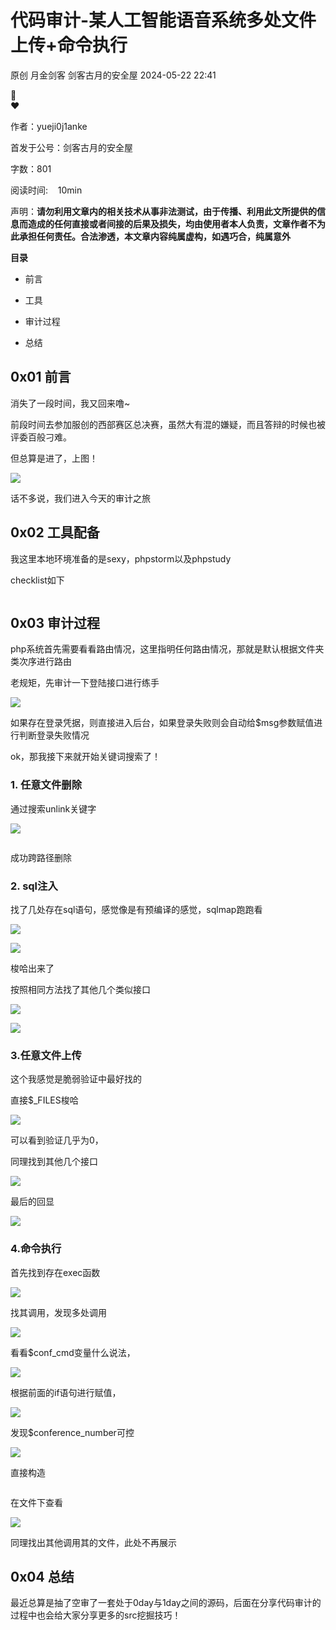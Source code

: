 #  代码审计-某人工智能语音系统多处文件上传+命令执行   
原创 月金剑客  剑客古月的安全屋   2024-05-22 22:41  
  
🌟   
❤️  
  
作者：yueji0j1anke  
  
首发于公号：剑客古月的安全屋  
  
字数：801  
  
阅读时间:    10min  
  
声明：**请勿利用文章内的相关技术从事非法测试，由于传播、利用此文所提供的信息而造成的任何直接或者间接的后果及损失，均由使用者本人负责，文章作者不为此承担任何责任。合法渗透，本文章内容纯属虚构，如遇巧合，纯属意外**  
  
  
**目录**  
- 前言  
  
- 工具  
  
- 审计过程  
  
- 总结  
  
##   
## 0x01 前言  
  
消失了一段时间，我又回来噜~  
  
前段时间去参加服创的西部赛区总决赛，虽然大有混的嫌疑，而且答辩的时候也被评委百般刁难。  
  
但总算是进了，上图！  
  
![](https://mmbiz.qpic.cn/mmbiz_png/wF30Z0OMuW0siaE1Khqy212ZCfqcoWLY2DBcJgIuhJ8Z7NKv2GjBsIiaMoHs1fUGaKmVUefW3TN6k01pibbAHOTqw/640?wx_fmt=png&from=appmsg "")  
  
话不多说，我们进入今天的审计之旅  
## 0x02 工具配备  
  
我这里本地环境准备的是sexy，phpstorm以及phpstudy  
  
checklist如下  
```
```  
## 0x03 审计过程  
  
php系统首先需要看看路由情况，这里指明任何路由情况，那就是默认根据文件夹类次序进行路由  
  
老规矩，先审计一下登陆接口进行练手  
  
![](https://mmbiz.qpic.cn/mmbiz_png/wF30Z0OMuW0siaE1Khqy212ZCfqcoWLY2FJicLlN8qevTTIuWp0MJm8xb2KJnoC7YthSnPT18VLSONeiciafDJeWtQ/640?wx_fmt=png&from=appmsg "")  
  
如果存在登录凭据，则直接进入后台，如果登录失败则会自动给$msg参数赋值进行判断登录失败情况  
  
ok，那我接下来就开始关键词搜索了！  
### 1. 任意文件删除  
  
通过搜索unlink关键字  
  
![](https://mmbiz.qpic.cn/mmbiz_png/wF30Z0OMuW0siaE1Khqy212ZCfqcoWLY2xbt4zddPFSw6CKRMrXmADiaeahhiaYoJ3ctSNdWz89CbV3LLfCKw8dNQ/640?wx_fmt=png&from=appmsg "")  
```
```  
  
成功跨路径删除  
### 2. sql注入  
  
找了几处存在sql语句，感觉像是有预编译的感觉，sqlmap跑跑看  
  
![](https://mmbiz.qpic.cn/mmbiz_png/wF30Z0OMuW0siaE1Khqy212ZCfqcoWLY2mS8MzvXHuibkD4Y2TAGRJMYyBQm9Qic0tS4IwuCXEia0IyDxmD3SvBK9Q/640?wx_fmt=png&from=appmsg "")  
  
![](https://mmbiz.qpic.cn/mmbiz_png/wF30Z0OMuW0siaE1Khqy212ZCfqcoWLY2FY97zwMIrkvvlictm009iczxdEwOlAt1LVdQ7IF6ia7wCMKop3V8X6neg/640?wx_fmt=png&from=appmsg "")  
  
梭哈出来了  
  
按照相同方法找了其他几个类似接口  
  
![](https://mmbiz.qpic.cn/mmbiz_png/wF30Z0OMuW0siaE1Khqy212ZCfqcoWLY2IjlaPx7R7cf5v8Vl6Dgl0M9jI1PKNoU1YJiaMakphwfUCx9Qcov5BOg/640?wx_fmt=png&from=appmsg "")  
  
![](https://mmbiz.qpic.cn/mmbiz_png/wF30Z0OMuW0siaE1Khqy212ZCfqcoWLY2zyG1trtL7Liboe4icWCMebA9DaaicjZd4cG5icNQnkg5EQFglsUMcp8SIg/640?wx_fmt=png&from=appmsg "")  
### 3.任意文件上传  
  
这个我感觉是脆弱验证中最好找的  
  
直接$_FILES梭哈  
  
![](https://mmbiz.qpic.cn/mmbiz_png/wF30Z0OMuW0siaE1Khqy212ZCfqcoWLY2rE9cMYWWxT9zgNo69SiaRB3SFpVk3IOogFBKq8SicfianEUSq0t7EareQ/640?wx_fmt=png&from=appmsg "")  
  
可以看到验证几乎为0，  
  
同理找到其他几个接口  
  
![](https://mmbiz.qpic.cn/mmbiz_png/wF30Z0OMuW0siaE1Khqy212ZCfqcoWLY2kX5fdnkZshpHlqulHSPwwBIPt7AAibD8b2LfcOc7fXxTNVSImib1ib9JQ/640?wx_fmt=png&from=appmsg "")  
  
最后的回显  
  
![](https://mmbiz.qpic.cn/mmbiz_png/wF30Z0OMuW0siaE1Khqy212ZCfqcoWLY2Cia0wk9hDWuHt3sxibrlZPtLI1gpXibNjkVPJpHDcscWxje4fn59HaC4A/640?wx_fmt=png&from=appmsg "")  
### 4.命令执行  
  
首先找到存在exec函数  
  
![](https://mmbiz.qpic.cn/mmbiz_png/wF30Z0OMuW0siaE1Khqy212ZCfqcoWLY23diaibmVhoycn4cIniaMebZz3fFhZvJVicOlZBAticuiahEVVdhSBN405ErA/640?wx_fmt=png&from=appmsg "")  
  
找其调用，发现多处调用  
  
![](https://mmbiz.qpic.cn/mmbiz_png/wF30Z0OMuW0siaE1Khqy212ZCfqcoWLY2FfcIBB8Z3ibibsa6kzYtP7icuVSjDVia9tknmQrP8FOiaQyicMN7UpAicmxdg/640?wx_fmt=png&from=appmsg "")  
  
看看$conf_cmd变量什么说法，  
  
![](https://mmbiz.qpic.cn/mmbiz_png/wF30Z0OMuW0siaE1Khqy212ZCfqcoWLY2jI7ENpogJFF36nM9sdJZAIuznPrGOj8icFcjs6b1nSqxA2piaziakwKEw/640?wx_fmt=png&from=appmsg "")  
  
根据前面的if语句进行赋值，  
  
![](https://mmbiz.qpic.cn/mmbiz_png/wF30Z0OMuW0siaE1Khqy212ZCfqcoWLY2VyJfsRN4PD8U8U3OQ7AJ0BhcAG3YLGeh3GWUWOn1AkU5mFTNVemFtA/640?wx_fmt=png&from=appmsg "")  
  
发现$conference_number可控  
  
![](https://mmbiz.qpic.cn/mmbiz_png/wF30Z0OMuW0siaE1Khqy212ZCfqcoWLY2R15lKAFvjvN3DDY2VzLb6Kqr5wxbQNjltun4niceblZrYTU9o008ATA/640?wx_fmt=png&from=appmsg "")  
  
直接构造  
```
```  
  
在文件下查看  
  
![](https://mmbiz.qpic.cn/mmbiz_png/wF30Z0OMuW0siaE1Khqy212ZCfqcoWLY2MvmKdgbF0axUZFxlNia42EKBXMN62DVOeOEg0Rwx2PbpqnQUmA9NHzA/640?wx_fmt=png&from=appmsg "")  
  
同理找出其他调用其的文件，此处不再展示  
## 0x04 总结  
  
最近总算是抽了空审了一套处于0day与1day之间的源码，后面在分享代码审计的过程中也会给大家分享更多的src挖掘技巧！  
  
  
